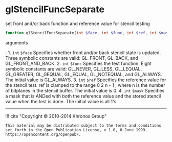 # glStencilFuncSeparate
set front and/or back function and reference value for stencil testing

```php
function glStencilFuncSeparate(int $face, int $func, int $ref, int $mask) : void
```

arguments

:    1. `int` `$face` Specifies whether front and/or back stencil state is
    updated. Three symbolic constants are valid: <constant>GL_FRONT</constant>,
    <constant>GL_BACK</constant>, and <constant>GL_FRONT_AND_BACK</constant>.
    2. `int` `$func` Specifies the test function. Eight symbolic constants are
    valid: <constant>GL_NEVER</constant>, <constant>GL_LESS</constant>,
    <constant>GL_LEQUAL</constant>, <constant>GL_GREATER</constant>,
    <constant>GL_GEQUAL</constant>, <constant>GL_EQUAL</constant>,
    <constant>GL_NOTEQUAL</constant>, and <constant>GL_ALWAYS</constant>. The
    initial value is <constant>GL_ALWAYS</constant>.
    3. `int` `$ref` Specifies the reference value for the stencil test. ref is
    clamped to the range    0  2 n  - 1   , where n is the number of bitplanes in
    the stencil buffer. The initial value is 0.
    4. `int` `$mask` Specifies a mask that is ANDed with both the reference value
    and the stored stencil value when the test is done. The initial value is all
    1's.

---
     

!!! cite "Copyright © 2010-2014 Khronos Group"

    This material may be distributed subject to the terms and conditions set forth in the Open Publication License, v 1.0, 8 June 1999. https://opencontent.org/openpub/.